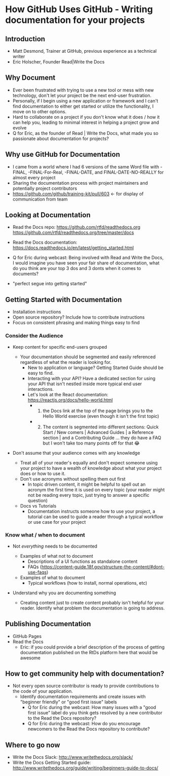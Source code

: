 # How GitHub Uses GitHub - Writing documentation for your projects

## Introduction
- Matt Desmond, Trainer at GitHub, previous experience as a technical writer
- Eric Holscher, Founder Read|Write the Docs

## Why Document

- Ever been frustrated with trying to use a new tool or mess with new technology, don't let your project be the next end-user frustration. 
- Personally, if I begin using a new application or framework and I can't find documentation to either get started or utilize the functionality, I move on to other options.
- Hard to collaborate on a project if you don't know what it does / how it can help you, leading to minimal interest in helping a project grow and evolve
- Q for Eric, as the founder of Read | Write the Docs, what made you so passionate about documentation for projects? 

## Why use GitHub for Documentation

- I came from a world where I had 6 versions of the same Word file with -FINAL, -FINAL-For-Real, -FINAL-DATE, and FINAL-DATE-NO-REALLY for almost every project
- Sharing the documentation process with project maintainers and potentially project contributors
- https://github.com/github/training-kit/pull/603 <- for display of communication from team

## Looking at Documentation

- Read the Docs repo: https://github.com/rtfd/readthedocs.org   https://github.com/rtfd/readthedocs.org/tree/master/docs
- Read the Docs documentation: https://docs.readthedocs.io/en/latest/getting_started.html

- Q for Eric during webcast: Being involved with Read and Write the Docs, I would imagine you have seen your fair share of documentation, what do you think are your top 3 dos and 3 donts when it comes to documents?
- "perfect segue into getting started"

## Getting Started with Documentation

- Installation instructions
- Open source repository? Include how to contribute instructions
- Focus on consistent phrasing and making things easy to find

### Consider the Audience
- Keep content for specific end-users grouped
  - Your documentation should be segmented and easily referenced regardless of what the reader is looking for.
    - New to application or language? Getting Started Guide should be easy to find.
    - Interacting with your API? Have a dedicated section for using your API that isn't nestled inside more typical end user interactions. 
    - Let's look at the React documentation: https://reactjs.org/docs/hello-world.html
      - 1. the Docs link at the top of the page brings you to the Hello World exercise (even though it isn't the first topic)
      - 2. The content is segmented into different sections: Quick Start / New comers | Advanced Guides | a Reference section | and a Contributing Guide ... they do have a FAQ but I won't take too many points off for that :joy:

- Don't assume that your audience comes with any knowledge
  - Treat all of your reader's equally and don't expect someone using your project to have a wealth of knowledge about what your project does or how to use it. 
  - Don't use acronyms without spelling them out first
    - In topic driven content, it might be helpful to spell out an acronym the first time it is used on every topic (your reader might not be reading every topic, just trying to answer a specific question)
  - Docs vs Tutorials
    - Documentation instructs someone how to use your project, a tutorial can be used to guide a reader through a typical workflow or use case for your project

### Know what / when to document
- Not _everything_ needs to be documented
  - Examples of what not to document
    - Descriptions of a UI functions as standalone content
    - FAQs (https://content-guide.18f.gov/structure-the-content/#dont-use-faqs)
  - Examples of what to document
    - Typical workflows (how to install, normal operations, etc)

- Understand why you are documenting something  
  - Creating content just to create content probably isn't helpful for your reader. Identify what problem the documentation is going to address. 

## Publishing Documentation

- GitHub Pages 
- Read the Docs 
  - Eric: if you could provide a brief description of the process of getting documentation published on the RtDs platform here that would be awesome

## How to get community help with documentation?

- Not every open source contributor is ready to provide contributions to the code of your application. 
   - Identify documentation requirements and create issues with "beginner friendly" or "good first issue" labels
     - Q for Eric during the webcast: How many issues with a "good first issue" label do you think gets resolved by a new contributor to the Read the Docs repository?
     - Q for Eric during the webcast: How do you encourage newcomers to the Read the Docs repository to contribute?

## Where to go now

- Write the Docs Slack: http://www.writethedocs.org/slack/
- Write the Docs Getting Started guide: http://www.writethedocs.org/guide/writing/beginners-guide-to-docs/

